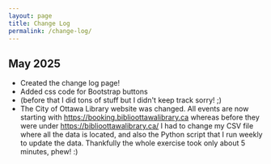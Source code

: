 ```yaml
---
layout: page
title: Change Log
permalink: /change-log/
---
```


## May 2025

- Created the change log page!
- Added css code for Bootstrap buttons
- (before that I did tons of stuff but I didn't keep track sorry! ;)
- The City of Ottawa Library website was changed. All events are now starting with https://booking.biblioottawalibrary.ca whereas before they were under https://biblioottawalibrary.ca/ I had to change my CSV file where all the data is located, and also the Python script that I run weekly to update the data. Thankfully the whole exercise took only about 5 minutes, phew! :) 